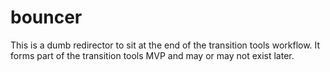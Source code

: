 bouncer
=======

This is a dumb redirector to sit at the end of the transition tools workflow. 
It forms part of the transition tools MVP and may or may not exist later.
